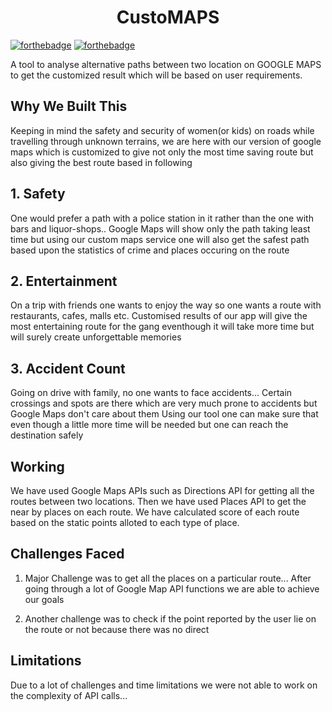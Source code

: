 <h1 align ="center">CustoMAPS</h1>

[![forthebadge](https://forthebadge.com/images/badges/made-with-javascript.svg)](https://forthebadge.com)
[![forthebadge](https://forthebadge.com/images/badges/makes-people-smile.svg)](https://forthebadge.com)

A tool to analyse alternative paths between two location on GOOGLE MAPS to get the customized result which will be based on user requirements.


## Why We Built This
Keeping in mind the safety and security of women(or kids) on roads while travelling through unknown terrains, we are here with our version of google maps which is customized to give not only the most time saving route but also giving the best route based in following

## 1. Safety
One would prefer a path with a police station in it rather than the one with bars and liquor-shops..
Google Maps will show only the path taking least time but using our custom maps service one will also get the safest path based upon the statistics of crime and places occuring on the route

## 2. Entertainment
On a trip with friends one wants to enjoy the way so one wants a route with restaurants, cafes, malls etc.
Customised results of our app will give the most entertaining route for the gang eventhough it will take more time but will surely create unforgettable memories

## 3. Accident Count
Going on drive with family, no one wants to face accidents...
Certain crossings and spots are there which are very much prone to accidents but Google Maps don't care about them
Using our tool one can make sure that even though a little more time will be needed but one can reach the destination safely

## Working
We have used Google Maps APIs such as Directions API for getting all the routes between two locations.
Then we have used Places API to get the near by places on each route.
We have calculated score of each route based on the static points alloted to each type of place.

  
## Challenges Faced
1. Major Challenge was to get all the places on a particular route...
After going through a lot of Google Map API functions we are able to achieve our goals

2. Another challenge was to check if the point reported by the user lie on the route or not because there was no direct

## Limitations
Due to a lot of challenges and time limitations we were not able to work on the complexity of API calls...
  
